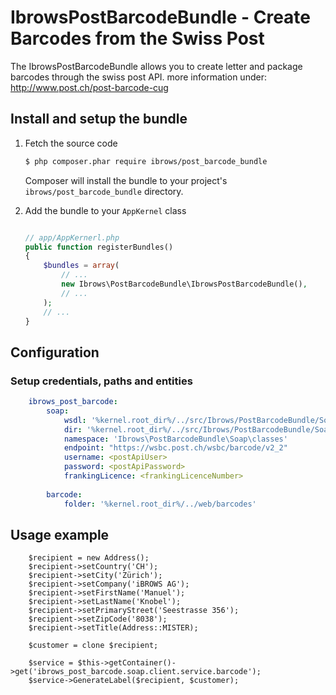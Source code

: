 IbrowsPostBarcodeBundle - Create Barcodes from the Swiss Post
=============================================================

The IbrowsPostBarcodeBundle allows you to create letter and package barcodes through the swiss post API.
more information under: http://www.post.ch/post-barcode-cug


Install and setup the bundle
----------------------------

1.  Fetch the source code


    ``` bash
    $ php composer.phar require ibrows/post_barcode_bundle
    ```

    Composer will install the bundle to your project's `ibrows/post_barcode_bundle` directory.


2.  Add the bundle to your `AppKernel` class

    ``` php

    // app/AppKernerl.php
    public function registerBundles()
    {
        $bundles = array(
            // ...
            new Ibrows\PostBarcodeBundle\IbrowsPostBarcodeBundle(),
            // ...
        );
        // ...
    }
    
    ```

Configuration
-------------

### Setup credentials, paths and entities
``` yaml
    ibrows_post_barcode:
        soap:
            wsdl: '%kernel.root_dir%/../src/Ibrows/PostBarcodeBundle/Soap/wsdl'
            dir: '%kernel.root_dir%/../src/Ibrows/PostBarcodeBundle/Soap/classes'
            namespace: 'Ibrows\PostBarcodeBundle\Soap\classes'
            endpoint: "https://wsbc.post.ch/wsbc/barcode/v2_2"
            username: <postApiUser>
            password: <postApiPassword>
            frankingLicence: <frankingLicenceNumber>
    
        barcode:
            folder: '%kernel.root_dir%/../web/barcodes'
```

Usage example
-------------
```
    $recipient = new Address();
    $recipient->setCountry('CH');
    $recipient->setCity('Zürich');
    $recipient->setCompany('iBROWS AG');
    $recipient->setFirstName('Manuel');
    $recipient->setLastName('Knobel');
    $recipient->setPrimaryStreet('Seestrasse 356');
    $recipient->setZipCode('8038');
    $recipient->setTitle(Address::MISTER);

    $customer = clone $recipient;

    $service = $this->getContainer()->get('ibrows_post_barcode.soap.client.service.barcode');
    $service->GenerateLabel($recipient, $customer);
```